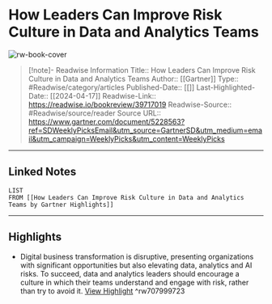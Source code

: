 # How Leaders Can Improve Risk Culture in Data and Analytics Teams

![rw-book-cover](https://readwise-assets.s3.amazonaws.com/static/images/article0.00998d930354.png)
<br>
>[!note]- Readwise Information
>Title:: How Leaders Can Improve Risk Culture in Data and Analytics Teams
>Author:: [[Gartner]]
>Type:: #Readwise/category/articles
>Published-Date:: [[]]
>Last-Highlighted-Date:: [[2024-04-17]]
>Readwise-Link:: https://readwise.io/bookreview/39717019
>Readwise-Source:: #Readwise/source/reader
>Source URL:: https://www.gartner.com/document/5228563?ref=SDWeeklyPicksEmail&utm_source=GartnerSD&utm_medium=email&utm_campaign=WeeklyPicks&utm_content=WeeklyPicks
--- 

## Linked Notes
```dataview
LIST
FROM [[How Leaders Can Improve Risk Culture in Data and Analytics Teams by Gartner Highlights]]
```

---

## Highlights
- Digital business transformation is disruptive, presenting organizations with significant opportunities but also elevating data, analytics and AI risks. To succeed, data and analytics leaders should encourage a culture in which their teams understand and engage with risk, rather than try to avoid it. [View Highlight](https://readwise.io/open/707999723) ^rw707999723
